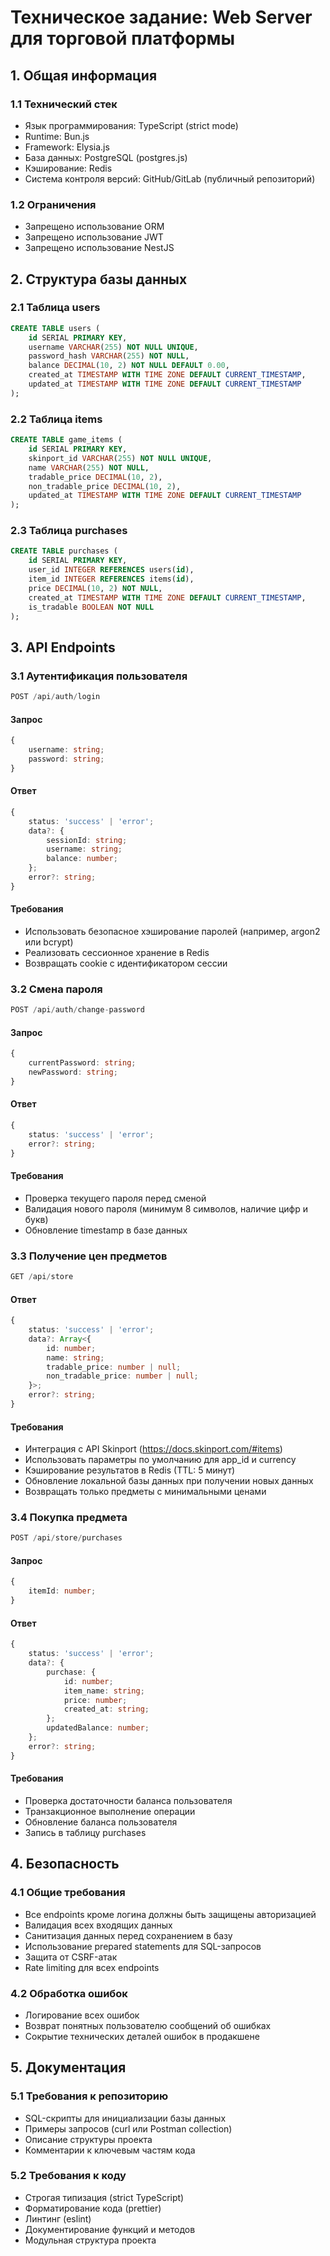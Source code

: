 # Техническое задание: Web Server для торговой платформы

## 1. Общая информация

### 1.1 Технический стек
- Язык программирования: TypeScript (strict mode)
- Runtime: Bun.js
- Framework: Elysia.js
- База данных: PostgreSQL (postgres.js)
- Кэширование: Redis
- Система контроля версий: GitHub/GitLab (публичный репозиторий)

### 1.2 Ограничения
- Запрещено использование ORM
- Запрещено использование JWT
- Запрещено использование NestJS

## 2. Структура базы данных

### 2.1 Таблица users
```sql
CREATE TABLE users (
    id SERIAL PRIMARY KEY,
    username VARCHAR(255) NOT NULL UNIQUE,
    password_hash VARCHAR(255) NOT NULL,
    balance DECIMAL(10, 2) NOT NULL DEFAULT 0.00,
    created_at TIMESTAMP WITH TIME ZONE DEFAULT CURRENT_TIMESTAMP,
    updated_at TIMESTAMP WITH TIME ZONE DEFAULT CURRENT_TIMESTAMP
);
```

### 2.2 Таблица items
```sql
CREATE TABLE game_items (
    id SERIAL PRIMARY KEY,
    skinport_id VARCHAR(255) NOT NULL UNIQUE,
    name VARCHAR(255) NOT NULL,
    tradable_price DECIMAL(10, 2),
    non_tradable_price DECIMAL(10, 2),
    updated_at TIMESTAMP WITH TIME ZONE DEFAULT CURRENT_TIMESTAMP
);
```

### 2.3 Таблица purchases
```sql
CREATE TABLE purchases (
    id SERIAL PRIMARY KEY,
    user_id INTEGER REFERENCES users(id),
    item_id INTEGER REFERENCES items(id),
    price DECIMAL(10, 2) NOT NULL,
    created_at TIMESTAMP WITH TIME ZONE DEFAULT CURRENT_TIMESTAMP,
    is_tradable BOOLEAN NOT NULL
);
```

## 3. API Endpoints

### 3.1 Аутентификация пользователя
```typescript
POST /api/auth/login
```

#### Запрос
```typescript
{
    username: string;
    password: string;
}
```

#### Ответ
```typescript
{
    status: 'success' | 'error';
    data?: {
        sessionId: string;
        username: string;
        balance: number;
    };
    error?: string;
}
```

#### Требования
- Использовать безопасное хэширование паролей (например, argon2 или bcrypt)
- Реализовать сессионное хранение в Redis
- Возвращать cookie с идентификатором сессии

### 3.2 Смена пароля
```typescript
POST /api/auth/change-password
```

#### Запрос
```typescript
{
    currentPassword: string;
    newPassword: string;
}
```

#### Ответ
```typescript
{
    status: 'success' | 'error';
    error?: string;
}
```

#### Требования
- Проверка текущего пароля перед сменой
- Валидация нового пароля (минимум 8 символов, наличие цифр и букв)
- Обновление timestamp в базе данных

### 3.3 Получение цен предметов
```typescript
GET /api/store
```

#### Ответ
```typescript
{
    status: 'success' | 'error';
    data?: Array<{
        id: number;
        name: string;
        tradable_price: number | null;
        non_tradable_price: number | null;
    }>;
    error?: string;
}
```

#### Требования
- Интеграция с API Skinport (https://docs.skinport.com/#items)
- Использовать параметры по умолчанию для app_id и currency
- Кэширование результатов в Redis (TTL: 5 минут)
- Обновление локальной базы данных при получении новых данных
- Возвращать только предметы с минимальными ценами

### 3.4 Покупка предмета
```typescript
POST /api/store/purchases
```

#### Запрос
```typescript
{
    itemId: number;
}
```

#### Ответ
```typescript
{
    status: 'success' | 'error';
    data?: {
        purchase: {
            id: number;
            item_name: string;
            price: number;
            created_at: string;
        };
        updatedBalance: number;
    };
    error?: string;
}
```

#### Требования
- Проверка достаточности баланса пользователя
- Транзакционное выполнение операции
- Обновление баланса пользователя
- Запись в таблицу purchases

## 4. Безопасность

### 4.1 Общие требования
- Все endpoints кроме логина должны быть защищены авторизацией
- Валидация всех входящих данных
- Санитизация данных перед сохранением в базу
- Использование prepared statements для SQL-запросов
- Защита от CSRF-атак
- Rate limiting для всех endpoints

### 4.2 Обработка ошибок
- Логирование всех ошибок
- Возврат понятных пользователю сообщений об ошибках
- Сокрытие технических деталей ошибок в продакшене

## 5. Документация

### 5.1 Требования к репозиторию
- SQL-скрипты для инициализации базы данных
- Примеры запросов (curl или Postman collection)
- Описание структуры проекта
- Комментарии к ключевым частям кода

### 5.2 Требования к коду
- Строгая типизация (strict TypeScript)
- Форматирование кода (prettier)
- Линтинг (eslint)
- Документирование функций и методов
- Модульная структура проекта
